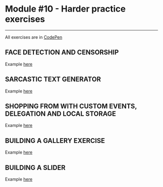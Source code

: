 <a name="HarderPracticeExercises"></a>

# **Module #10 - Harder practice exercises**

---

All exercises are in [CodePen](https://codepen.io/collection/XjJQYz)

<a name="FaceDetectionAndCensorship"></a>

## **FACE DETECTION AND CENSORSHIP**

Example [here](https://codepen.io/cgope/pen/poeEBJX)

<a name="SarcasticTextGenerator"></a>

## **SARCASTIC TEXT GENERATOR**

Example [here](https://codepen.io/cgope/pen/LYWBppQ)

<a name="ShoppingFromCustomEventsDelegationLocalStorage"></a>

## **SHOPPING FROM WITH CUSTOM EVENTS, DELEGATION AND LOCAL STORAGE**

Example [here](https://codepen.io/cgope/pen/ExWBwjx)

<a name="BuildingGalleryExercise"></a>

## **BUILDING A GALLERY EXERCISE**

Example [here](https://codepen.io/cgope/pen/yLbNWBO)

<a name="BuildingSlider"></a>

## **BUILDING A SLIDER**

Example [here](https://codepen.io/cgope/details/KKmVavv)
